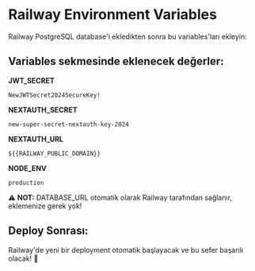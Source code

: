# Railway Environment Variables

Railway PostgreSQL database'i ekledikten sonra bu variables'ları ekleyin:

## Variables sekmesinde eklenecek değerler:

**JWT_SECRET**
```
NewJWTSecret2024SecureKey!
```

**NEXTAUTH_SECRET** 
```
new-super-secret-nextauth-key-2024
```

**NEXTAUTH_URL**
```
${{RAILWAY_PUBLIC_DOMAIN}}
```

**NODE_ENV**
```
production
```

⚠️ **NOT:** DATABASE_URL otomatik olarak Railway tarafından sağlanır, eklemenize gerek yok!

## Deploy Sonrası:
Railway'de yeni bir deployment otomatik başlayacak ve bu sefer başarılı olacak! 🚀 
